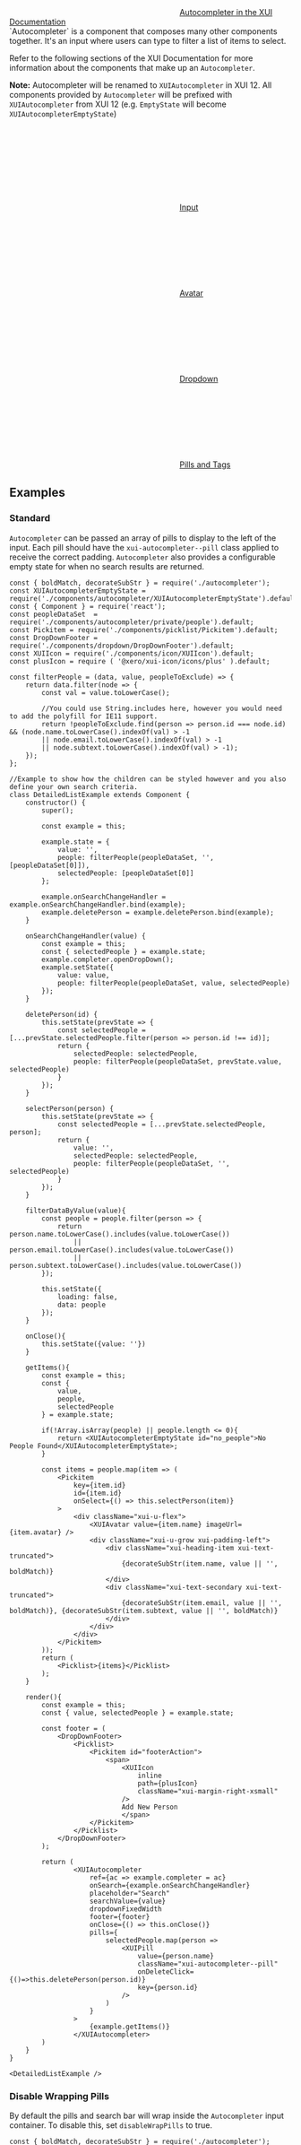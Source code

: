 <div class="xui-margin-vertical">
	<svg focusable="false" class="xui-icon xui-icon-inline xui-icon-large xui-icon-color-blue">
		<use xlink:href="#xui-icon-bookmark" role="presentation"/>
	</svg>
	<a href="../section-building-blocks-dropdowns-autocomplete.html">Autocompleter in the XUI Documentation</a>
</div>
`Autocompleter` is a component that composes many other components together. It's an input where users can type to filter a list of items to select.

Refer to the following sections of the XUI Documentation for more information about the components that make up an `Autocompleter`.

**Note:** Autocompleter will be renamed to `XUIAutocompleter` in XUI 12. All components provided by `Autocompleter` will be prefixed with `XUIAutocompleter` from XUI 12 (e.g. `EmptyState` will become `XUIAutocompleterEmptyState`)

<div class="xui-margin-vertical">
	<div>
		<svg focusable="false" class="xui-icon xui-icon-inline xui-icon-large xui-icon-color-blue"> <use xlink:href="#xui-icon-bookmark" role="presentation"/></svg>
		<span><a href="../section-forms.html#forms-4">Input</a></span>
	</div>
	<div>
		<svg focusable="false" class="xui-icon xui-icon-inline xui-icon-large xui-icon-color-blue"> <use xlink:href="#xui-icon-bookmark" role="presentation"/></svg>
		<span><a href="../section-avatars.html#avatars-1">Avatar</a></span>
	</div>
	<div>
		<svg focusable="false" class="xui-icon xui-icon-inline xui-icon-large xui-icon-color-blue"> <use xlink:href="#xui-icon-bookmark" role="presentation"/></svg>
		<span><a href="../section-dropdowns.html#dropdowns">Dropdown</a></span>
	</div>
	<div>
		<svg focusable="false" class="xui-icon xui-icon-inline xui-icon-large xui-icon-color-blue"> <use xlink:href="#xui-icon-bookmark" role="presentation"/></svg>
		<span><a href="../section-pills-and-tags.html#pills-and-tags-2">Pills and Tags</a></span>
	</div>
</div>

## Examples

### Standard

`Autocompleter` can be passed an array of pills to display to the left of the input. Each pill should have the `xui-autocompleter--pill` class applied to receive the correct padding. `Autocompleter` also provides a configurable empty state for when no search results are returned.

```
const { boldMatch, decorateSubStr } = require('./autocompleter');
const XUIAutocompleterEmptyState = require('./components/autocompleter/XUIAutocompleterEmptyState').default;
const { Component } = require('react');
const peopleDataSet  = require('./components/autocompleter/private/people').default;
const Pickitem = require('./components/picklist/Pickitem').default;
const DropDownFooter = require('./components/dropdown/DropDownFooter').default;
const XUIIcon = require('./components/icon/XUIIcon').default;
const plusIcon = require ( '@xero/xui-icon/icons/plus' ).default;

const filterPeople = (data, value, peopleToExclude) => {
	return data.filter(node => {
		const val = value.toLowerCase();

		//You could use String.includes here, however you would need to add the polyfill for IE11 support.
		return !peopleToExclude.find(person => person.id === node.id) && (node.name.toLowerCase().indexOf(val) > -1
		|| node.email.toLowerCase().indexOf(val) > -1
		|| node.subtext.toLowerCase().indexOf(val) > -1);
	});
};

//Example to show how the children can be styled however and you also define your own search criteria.
class DetailedListExample extends Component {
	constructor() {
		super();

		const example = this;

		example.state = {
			value: '',
			people: filterPeople(peopleDataSet, '', [peopleDataSet[0]]),
			selectedPeople: [peopleDataSet[0]]
		};

		example.onSearchChangeHandler = example.onSearchChangeHandler.bind(example);
		example.deletePerson = example.deletePerson.bind(example);
	}

	onSearchChangeHandler(value) {
		const example = this;
		const { selectedPeople } = example.state;
		example.completer.openDropDown();
		example.setState({
			value: value,
			people: filterPeople(peopleDataSet, value, selectedPeople)
		});
	}

	deletePerson(id) {
		this.setState(prevState => {
			const selectedPeople = [...prevState.selectedPeople.filter(person => person.id !== id)];
			return {
				selectedPeople: selectedPeople,
				people: filterPeople(peopleDataSet, prevState.value, selectedPeople)
			}
		});
	}

	selectPerson(person) {
		this.setState(prevState => {
			const selectedPeople = [...prevState.selectedPeople, person];
			return {
				value: '',
				selectedPeople: selectedPeople,
				people: filterPeople(peopleDataSet, '', selectedPeople)
			}
		});
	}

	filterDataByValue(value){
		const people = people.filter(person => {
			return person.name.toLowerCase().includes(value.toLowerCase())
				|| person.email.toLowerCase().includes(value.toLowerCase())
				|| person.subtext.toLowerCase().includes(value.toLowerCase())
		});

		this.setState({
			loading: false,
			data: people
		});
	}

	onClose(){
		this.setState({value: ''})
	}

	getItems(){
		const example = this;
		const {
			value,
			people,
			selectedPeople
		} = example.state;

		if(!Array.isArray(people) || people.length <= 0){
			return <XUIAutocompleterEmptyState id="no_people">No People Found</XUIAutocompleterEmptyState>;
		}

		const items = people.map(item => (
			<Pickitem
				key={item.id}
				id={item.id}
				onSelect={() => this.selectPerson(item)}
			>
				<div className="xui-u-flex">
					<XUIAvatar value={item.name} imageUrl={item.avatar} />
					<div className="xui-u-grow xui-padding-left">
						<div className="xui-heading-item xui-text-truncated">
							{decorateSubStr(item.name, value || '', boldMatch)}
						</div>
						<div className="xui-text-secondary xui-text-truncated">
							{decorateSubStr(item.email, value || '', boldMatch)}, {decorateSubStr(item.subtext, value || '', boldMatch)}
						</div>
					</div>
				</div>
			</Pickitem>
		));
		return (
			<Picklist>{items}</Picklist>
		);
	}

	render(){
		const example = this;
		const { value, selectedPeople } = example.state;

		const footer = (
			<DropDownFooter>
				<Picklist>
					<Pickitem id="footerAction">
						<span>
							<XUIIcon
								inline
								path={plusIcon}
								className="xui-margin-right-xsmall"
							/>
							Add New Person
							</span>
					</Pickitem>
				</Picklist>
			</DropDownFooter>
		);

		return (
				<XUIAutocompleter
					ref={ac => example.completer = ac}
					onSearch={example.onSearchChangeHandler}
					placeholder="Search"
					searchValue={value}
					dropdownFixedWidth
					footer={footer}
					onClose={() => this.onClose()}
					pills={
						selectedPeople.map(person =>
							<XUIPill
								value={person.name}
								className="xui-autocompleter--pill"
								onDeleteClick={()=>this.deletePerson(person.id)}
								key={person.id}
							/>
						)
					}
				>
					{example.getItems()}
				</XUIAutocompleter>
		)
	}
}

<DetailedListExample />
```

### Disable Wrapping Pills

By default the pills and search bar will wrap inside the `Autocompleter` input container. To disable this, set `disableWrapPills` to true.

```
const { boldMatch, decorateSubStr } = require('./autocompleter');
const XUIAutocompleterEmptyState = require('./components/autocompleter/XUIAutocompleterEmptyState').default;
const { Component } = require('react');
const peopleDataSet  = require('./components/autocompleter/private/people').default;
const Pickitem = require('./components/picklist/Pickitem').default;
const DropDownFooter = require('./components/dropdown/DropDownFooter').default;
const XUIIcon = require('./components/icon/XUIIcon').default;
const plusIcon = require ( '@xero/xui-icon/icons/plus' ).default;


const filterPeople = (data, value, peopleToExclude) => {
	return data.filter(node => {
		const val = value.toLowerCase();

		//You could use String.includes here, however you would need to add the polyfill for IE11 support.
		return !peopleToExclude.find(person => person.id === node.id) && (node.name.toLowerCase().indexOf(val) > -1
		|| node.email.toLowerCase().indexOf(val) > -1
		|| node.subtext.toLowerCase().indexOf(val) > -1);
	});
};

class DetailedListExample extends Component {
	constructor() {
		super();

		const example = this;

		example.state = {
			value: '',
			people: filterPeople(peopleDataSet, '', [peopleDataSet[0]]),
			selectedPeople: [peopleDataSet[0]]
		};

		example.onSearchChangeHandler = example.onSearchChangeHandler.bind(example);
		example.deletePerson = example.deletePerson.bind(example);
	}

	onSearchChangeHandler(value) {
		const example = this;
		const { selectedPeople } = example.state;
		example.completer.openDropDown();
		example.setState({
			value: value,
			people: filterPeople(peopleDataSet, value, selectedPeople)
		});
	}

	deletePerson(id) {
		this.setState(prevState => {
			const selectedPeople = [...prevState.selectedPeople.filter(person => person.id !== id)];
			return {
				selectedPeople: selectedPeople,
				people: filterPeople(peopleDataSet, prevState.value, selectedPeople)
			}
		});
	}

	onClose(){
		this.setState({value: ''})
	}

	selectPerson(person) {
		this.setState(prevState => {
			const selectedPeople = [...prevState.selectedPeople, person];
			return {
				value: '',
				selectedPeople: selectedPeople,
				people: filterPeople(peopleDataSet, '', selectedPeople)
			}
		});
	}

	filterDataByValue(value){
		const people = people.filter(person => {
			return person.name.toLowerCase().includes(value.toLowerCase())
				|| person.email.toLowerCase().includes(value.toLowerCase())
				|| person.subtext.toLowerCase().includes(value.toLowerCase())
		});

		this.setState({
			loading: false,
			data: people
		});
	}

	getItems(){
		const example = this;
		const {
			value,
			people,
			selectedPeople
		} = example.state;

		if(!Array.isArray(people) || people.length <= 0){
			return <XUIAutocompleterEmptyState id="no_people">No People Found</XUIAutocompleterEmptyState>;
		}

		const items = people.map(item => (
			<Pickitem
				key={item.id}
				id={item.id}
				onSelect={() => this.selectPerson(item)}
			>
				<div className="xui-u-flex">
					<XUIAvatar value={item.name} imageUrl={item.avatar} />
					<div className="xui-u-grow xui-padding-left">
						<div className="xui-heading-item xui-text-truncated">
							{decorateSubStr(item.name, value || '', boldMatch)}
						</div>
						<div className="xui-text-secondary xui-text-truncated">
							{decorateSubStr(item.email, value || '', boldMatch)}, {decorateSubStr(item.subtext, value || '', boldMatch)}
						</div>
					</div>
				</div>
			</Pickitem>
		));
		return (
			<Picklist>{items}</Picklist>
		);
	}

	render(){
		const example = this;
		const { value, selectedPeople } = example.state;

		const footer = (
			<DropDownFooter>
				<Picklist>
					<Pickitem id="footerAction">
						<span>
							<XUIIcon
								inline
								path={plusIcon}
								className="xui-margin-right-xsmall"
							/>
							Add New Person
							</span>
					</Pickitem>
				</Picklist>
			</DropDownFooter>
		);

		return (
				<XUIAutocompleter
					ref={ac => example.completer = ac}
					onSearch={example.onSearchChangeHandler}
					placeholder="Search"
					searchValue={value}
					dropdownFixedWidth
					disableWrapPills
					footer={footer}
					onClose={() => this.onClose()}
					pills={
						selectedPeople.map(person =>
							<XUIPill
								value={person.name}
								className="xui-autocompleter--pill"
								onDeleteClick={()=>this.deletePerson(person.id)}
								onClick={() => example.completer.focusInput()}
								key={person.id}
							/>
						)
					}
				>
					{example.getItems()}
				</XUIAutocompleter>
		)
	}
}

<DetailedListExample />
```
